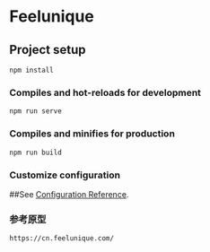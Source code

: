 # Feelunique

## Project setup
```
npm install
```

### Compiles and hot-reloads for development
```
npm run serve
```

### Compiles and minifies for production
```
npm run build
```

### Customize configuration
##See [Configuration Reference](https://cli.vuejs.org/config/).

### 参考原型
```
https://cn.feelunique.com/
```
